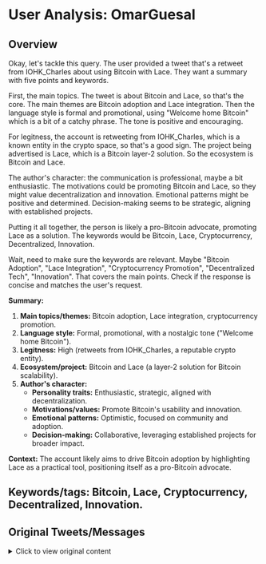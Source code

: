 # User Analysis: OmarGuesal

## Overview

<think>
Okay, let's tackle this query. The user provided a tweet that's a retweet from IOHK_Charles about using Bitcoin with Lace. They want a summary with five points and keywords.

First, the main topics. The tweet is about Bitcoin and Lace, so that's the core. The main themes are Bitcoin adoption and Lace integration. Then the language style is formal and promotional, using "Welcome home Bitcoin" which is a bit of a catchy phrase. The tone is positive and encouraging.

For legitness, the account is retweeting from IOHK_Charles, which is a known entity in the crypto space, so that's a good sign. The project being advertised is Lace, which is a Bitcoin layer-2 solution. So the ecosystem is Bitcoin and Lace.

The author's character: the communication is professional, maybe a bit enthusiastic. The motivations could be promoting Bitcoin and Lace, so they might value decentralization and innovation. Emotional patterns might be positive and determined. Decision-making seems to be strategic, aligning with established projects.

Putting it all together, the person is likely a pro-Bitcoin advocate, promoting Lace as a solution. The keywords would be Bitcoin, Lace, Cryptocurrency, Decentralized, Innovation.

Wait, need to make sure the keywords are relevant. Maybe "Bitcoin Adoption", "Lace Integration", "Cryptocurrency Promotion", "Decentralized Tech", "Innovation". That covers the main points. Check if the response is concise and matches the user's request.
</think>

**Summary:**  
1. **Main topics/themes:** Bitcoin adoption, Lace integration, cryptocurrency promotion.  
2. **Language style:** Formal, promotional, with a nostalgic tone ("Welcome home Bitcoin").  
3. **Legitness:** High (retweets from IOHK_Charles, a reputable crypto entity).  
4. **Ecosystem/project:** Bitcoin and Lace (a layer-2 solution for Bitcoin scalability).  
5. **Author's character:**  
   - **Personality traits:** Enthusiastic, strategic, aligned with decentralization.  
   - **Motivations/values:** Promote Bitcoin's usability and innovation.  
   - **Emotional patterns:** Optimistic, focused on community and adoption.  
   - **Decision-making:** Collaborative, leveraging established projects for broader impact.  

**Context:** The account likely aims to drive Bitcoin adoption by highlighting Lace as a practical tool, positioning itself as a pro-Bitcoin advocate.  

**Keywords/tags:** Bitcoin, Lace, Cryptocurrency, Decentralized, Innovation.
---
## Original Tweets/Messages

<details>
<summary>Click to view original content</summary>

| Type | Content |
|------|---------|
| messages | RT @IOHK_Charles: You can now use Bitcoin with Lace. Welcome home Bitcoin |

</details>
